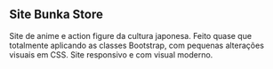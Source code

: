 ## Site Bunka Store

Site de anime e action figure da cultura japonesa. Feito quase que totalmente aplicando as classes 
Bootstrap, com pequenas alterações visuais em CSS. Site responsivo e com visual moderno.